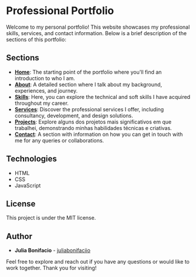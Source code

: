 # Professional Portfolio

Welcome to my personal portfolio! This website showcases my professional skills, services, and contact information. Below is a brief description of the sections of this portfolio:

## Sections
- **[Home](#inicio)**: The starting point of the portfolio where you'll find an introduction to who I am.
- **[About](#sobre)**: A detailed section where I talk about my background, experiences, and journey.
- **[Skills](#habilidades)**: Here, you can explore the technical and soft skills I have acquired throughout my career.
- **[Services](#servicos)**: Discover the professional services I offer, including consultancy, development, and design solutions.
- **[Projects](#projetos)**: Explore alguns dos projetos mais significativos em que trabalhei, demonstrando minhas habilidades técnicas e criativas.
- **[Contact](#contato)**: A section with information on how you can get in touch with me for any queries or collaborations.

## Technologies
- HTML
- CSS
- JavaScript

## License
This project is under the MIT license. 

## Author
- **Julia Bonifacio** - [juliabonifaciio](https://github.com/juliabonifaciio)

Feel free to explore and reach out if you have any questions or would like to work together. Thank you for visiting!
